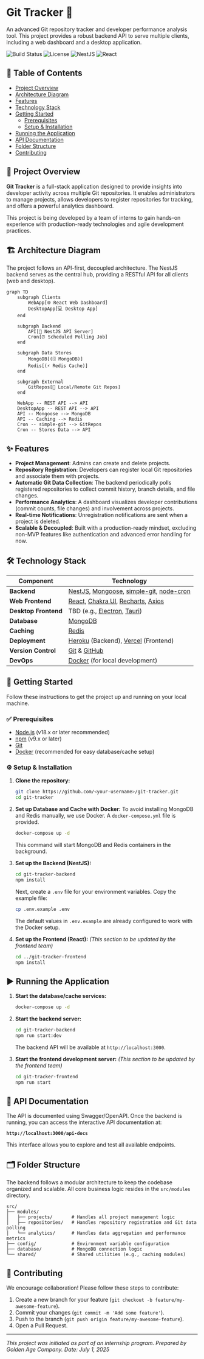 # Git Tracker 🚀

An advanced Git repository tracker and developer performance analysis tool. This project provides a robust backend API to serve multiple clients, including a web dashboard and a desktop application.

![Build Status](https://img.shields.io/badge/build-passing-brightgreen)
![License](https://img.shields.io/badge/license-MIT-blue)
![NestJS](https://img.shields.io/badge/backend-NestJS-red)
![React](https://img.shields.io/badge/frontend-React-blue)

## 📖 Table of Contents

- [Project Overview](#-project-overview)
- [Architecture Diagram](#-architecture-diagram)
- [Features](#-features)
- [Technology Stack](#-technology-stack)
- [Getting Started](#-getting-started)
  - [Prerequisites](#-prerequisites)
  - [Setup & Installation](#-setup--installation)
- [Running the Application](#-running-the-application)
- [API Documentation](#-api-documentation)
- [Folder Structure](#-folder-structure)
- [Contributing](#-contributing)

## 🌟 Project Overview

**Git Tracker** is a full-stack application designed to provide insights into developer activity across multiple Git repositories. It enables administrators to manage projects, allows developers to register repositories for tracking, and offers a powerful analytics dashboard.

This project is being developed by a team of interns to gain hands-on experience with production-ready technologies and agile development practices.

## 🏗️ Architecture Diagram

The project follows an API-first, decoupled architecture. The NestJS backend serves as the central hub, providing a RESTful API for all clients (web and desktop).

```mermaid
graph TD
    subgraph Clients
        WebApp[🌐 React Web Dashboard]
        DesktopApp[💻 Desktop App]
    end

    subgraph Backend
        API[🚀 NestJS API Server]
        Cron[⏰ Scheduled Polling Job]
    end

    subgraph Data Stores
        MongoDB[(🗄️ MongoDB)]
        Redis[(⚡ Redis Cache)]
    end

    subgraph External
        GitRepos[📂 Local/Remote Git Repos]
    end

    WebApp -- REST API --> API
    DesktopApp -- REST API --> API
    API -- Mongoose --> MongoDB
    API -- Caching --> Redis
    Cron -- simple-git --> GitRepos
    Cron -- Stores Data --> API
```

## ✨ Features

- **Project Management**: Admins can create and delete projects.
- **Repository Registration**: Developers can register local Git repositories and associate them with projects.
- **Automatic Git Data Collection**: The backend periodically polls registered repositories to collect commit history, branch details, and file changes.
- **Performance Analytics**: A dashboard visualizes developer contributions (commit counts, file changes) and involvement across projects.
- **Real-time Notifications**: Unregistration notifications are sent when a project is deleted.
- **Scalable & Decoupled**: Built with a production-ready mindset, excluding non-MVP features like authentication and advanced error handling for now.

## 🛠️ Technology Stack

| Component           | Technology                                                                                                    |
| ------------------- | ------------------------------------------------------------------------------------------------------------- |
| **Backend**         | [NestJS](https://nestjs.com/), [Mongoose](https://mongoosejs.com/), [simple-git](https://github.com/steveukx/git-js), [node-cron](https://github.com/node-cron/node-cron) |
| **Web Frontend**    | [React](https://reactjs.org/), [Chakra UI](https://chakra-ui.com/), [Recharts](https://recharts.org/), [Axios](https://axios-http.com/)           |
| **Desktop Frontend**| TBD (e.g., [Electron](https://www.electronjs.org/), [Tauri](https://tauri.app/))                                                                 |
| **Database**        | [MongoDB](https://www.mongodb.com/)                                                                           |
| **Caching**         | [Redis](https://redis.io/)                                                                                    |
| **Deployment**      | [Heroku](https://www.heroku.com/) (Backend), [Vercel](https://vercel.com/) (Frontend)                           |
| **Version Control** | [Git](https.git-scm.com/) & [GitHub](https://github.com/)                                                     |
| **DevOps**          | [Docker](https://www.docker.com/) (for local development)                                                       |

## 🚀 Getting Started

Follow these instructions to get the project up and running on your local machine.

### ✅ Prerequisites

- [Node.js](https://nodejs.org/en/) (v18.x or later recommended)
- [npm](https://www.npmjs.com/) (v9.x or later)
- [Git](https://git-scm.com/)
- [Docker](https://www.docker.com/products/docker-desktop/) (recommended for easy database/cache setup)

### ⚙️ Setup & Installation

1. **Clone the repository:**

    ```bash
    git clone https://github.com/<your-username>/git-tracker.git
    cd git-tracker
    ```

2. **Set up Database and Cache with Docker:**
    To avoid installing MongoDB and Redis manually, we use Docker. A `docker-compose.yml` file is provided.

    ```bash
    docker-compose up -d
    ```

    This command will start MongoDB and Redis containers in the background.

3. **Set up the Backend (NestJS):**

    ```bash
    cd git-tracker-backend
    npm install
    ```

    Next, create a `.env` file for your environment variables. Copy the example file:

    ```bash
    cp .env.example .env
    ```

    The default values in `.env.example` are already configured to work with the Docker setup.

4. **Set up the Frontend (React):**
    *(This section to be updated by the frontend team)*

    ```bash
    cd ../git-tracker-frontend
    npm install
    ```

## ▶️ Running the Application

1. **Start the database/cache services:**

    ```bash
    docker-compose up -d
    ```

2. **Start the backend server:**

    ```bash
    cd git-tracker-backend
    npm run start:dev
    ```

    The backend API will be available at `http://localhost:3000`.

3. **Start the frontend development server:**
    *(This section to be updated by the frontend team)*

    ```bash
    cd git-tracker-frontend
    npm run start
    ```

## 📜 API Documentation

The API is documented using Swagger/OpenAPI. Once the backend is running, you can access the interactive API documentation at:

**`http://localhost:3000/api-docs`**

This interface allows you to explore and test all available endpoints.

## 🗂️ Folder Structure

The backend follows a modular architecture to keep the codebase organized and scalable. All core business logic resides in the `src/modules` directory.

```
src/
├── modules/
│   ├── projects/       # Handles all project management logic
│   ├── repositories/   # Handles repository registration and Git data polling
│   └── analytics/      # Handles data aggregation and performance metrics
├── config/             # Environment variable configuration
├── database/           # MongoDB connection logic
└── shared/             # Shared utilities (e.g., caching modules)
```

## 🤝 Contributing

We encourage collaboration! Please follow these steps to contribute:

1. Create a new branch for your feature (`git checkout -b feature/my-awesome-feature`).
2. Commit your changes (`git commit -m 'Add some feature'`).
3. Push to the branch (`git push origin feature/my-awesome-feature`).
4. Open a Pull Request.

---
*This project was initiated as part of an internship program. Prepared by Golden Age Company.*
*Date: July 1, 2025*

```
